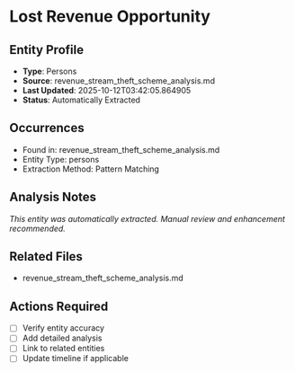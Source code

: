 # Lost Revenue Opportunity

## Entity Profile
- **Type**: Persons
- **Source**: revenue_stream_theft_scheme_analysis.md
- **Last Updated**: 2025-10-12T03:42:05.864905
- **Status**: Automatically Extracted

## Occurrences
- Found in: revenue_stream_theft_scheme_analysis.md
- Entity Type: persons
- Extraction Method: Pattern Matching

## Analysis Notes
*This entity was automatically extracted. Manual review and enhancement recommended.*

## Related Files
- revenue_stream_theft_scheme_analysis.md

## Actions Required
- [ ] Verify entity accuracy
- [ ] Add detailed analysis
- [ ] Link to related entities
- [ ] Update timeline if applicable
